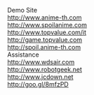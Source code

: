 Demo Site<br />
http://www.anime-th.com <br />
http://www.spoilanime.com <br />
http://www.topvalue.com/it <br />
http://game.topvalue.com <br />
http://spoil.anime-th.com <br />
Assistance<br />
http://www.wdsair.com <br />
http://www.robotgeek.net <br />
http://www.jcdown.net <br />
http://goo.gl/8mfzPD <br />


